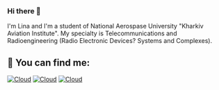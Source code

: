 ### Hi there 👋

I'm Lina and I'm a student of National Aerospase University "Kharkiv Aviation Institute".
My specialty is Telecommunications and Radioengineering (Radio Electronic Devices? Systems and Complexes).

## 🔭 You can find me:
[![Cloud](https://img.shields.io/badge/Telegram-ffffff?style=for-the-badge&logo=telegram)](https://t.me/ryzho_li)
[![Cloud](https://img.shields.io/badge/instagram-ffffff?style=for-the-badge&logo=instagram)](https://www.instagram.com/ael_ryzhova/)
[![Cloud](https://img.shields.io/badge/linkedin-blue?style=for-the-badge&logo=linkedin)](https://www.linkedin.com/in/aelina-ryzhova/)

